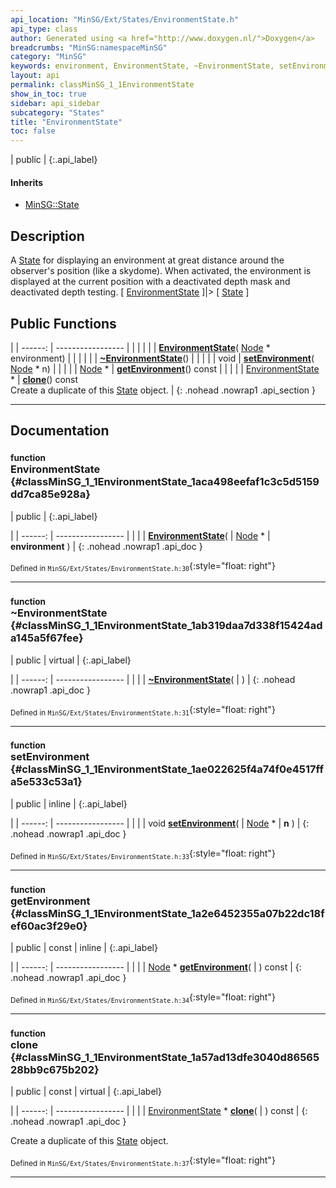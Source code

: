 ```yaml
---
api_location: "MinSG/Ext/States/EnvironmentState.h"
api_type: class
author: Generated using <a href="http://www.doxygen.nl/">Doxygen</a>
breadcrumbs: "MinSG:namespaceMinSG"
category: "MinSG"
keywords: environment, EnvironmentState, ~EnvironmentState, setEnvironment, getEnvironment, clone, doEnableState
layout: api
permalink: classMinSG_1_1EnvironmentState
show_in_toc: true
sidebar: api_sidebar
subcategory: "States"
title: "EnvironmentState"
toc: false
---
```


| public |
{:.api_label}

#### Inherits

* [MinSG::State](classMinSG_1_1State)


## Description



A [State](classMinSG_1_1State) for displaying an environment at great distance around the observer's position (like a skydome). When activated, the environment is displayed at the current position with a deactivated depth mask and deactivated depth testing. [ [EnvironmentState](classMinSG_1_1EnvironmentState) ]|> [ [State](classMinSG_1_1State) ]



## Public Functions

|
| ------: | ----------------- |
|  | |
|  | **[EnvironmentState](#classMinSG_1_1EnvironmentState_1aca498eefaf1c3c5d5159dd7ca85e928a)**( [Node](classMinSG_1_1Node) * environment) |
|  | |
|  | **[~EnvironmentState](#classMinSG_1_1EnvironmentState_1ab319daa7d338f15424ada145a5f67fee)**() |
|  | |
| void | **[setEnvironment](#classMinSG_1_1EnvironmentState_1ae022625f4a74f0e4517ffa5e533c53a1)**( [Node](classMinSG_1_1Node) * n) |
|  | |
| [Node](classMinSG_1_1Node) * | **[getEnvironment](#classMinSG_1_1EnvironmentState_1a2e6452355a07b22dc18fef60ac3f29e0)**() const |
|  | |
| [EnvironmentState](classMinSG_1_1EnvironmentState) * | **[clone](#classMinSG_1_1EnvironmentState_1a57ad13dfe3040d8656528bb9c675b202)**() const <br/> Create a duplicate of this [State](classMinSG_1_1State) object. |
{: .nohead .nowrap1 .api_section }


-------------------------------------------------------------------

## Documentation

### <small>function</small><br/> EnvironmentState {#classMinSG_1_1EnvironmentState_1aca498eefaf1c3c5d5159dd7ca85e928a}

| public |
{:.api_label}

|
| ------: | ----------------- |
|  |
|  **[EnvironmentState](#classMinSG_1_1EnvironmentState_1aca498eefaf1c3c5d5159dd7ca85e928a)**( |  [Node](classMinSG_1_1Node) * | **environment** ) |
{: .nohead .nowrap1 .api_doc }





<sub>Defined in `MinSG/Ext/States/EnvironmentState.h:30`</sub>{:style="float: right"}

-------------------------------------------------------------------

### <small>function</small><br/> ~EnvironmentState {#classMinSG_1_1EnvironmentState_1ab319daa7d338f15424ada145a5f67fee}

| public | virtual |
{:.api_label}

|
| ------: | ----------------- |
|  |
|  **[~EnvironmentState](#classMinSG_1_1EnvironmentState_1ab319daa7d338f15424ada145a5f67fee)**( |  ) |
{: .nohead .nowrap1 .api_doc }





<sub>Defined in `MinSG/Ext/States/EnvironmentState.h:31`</sub>{:style="float: right"}

-------------------------------------------------------------------

### <small>function</small><br/> setEnvironment {#classMinSG_1_1EnvironmentState_1ae022625f4a74f0e4517ffa5e533c53a1}

| public | inline |
{:.api_label}

|
| ------: | ----------------- |
|  |
| void **[setEnvironment](#classMinSG_1_1EnvironmentState_1ae022625f4a74f0e4517ffa5e533c53a1)**( |  [Node](classMinSG_1_1Node) * | **n** ) |
{: .nohead .nowrap1 .api_doc }





<sub>Defined in `MinSG/Ext/States/EnvironmentState.h:33`</sub>{:style="float: right"}

-------------------------------------------------------------------

### <small>function</small><br/> getEnvironment {#classMinSG_1_1EnvironmentState_1a2e6452355a07b22dc18fef60ac3f29e0}

| public | const | inline |
{:.api_label}

|
| ------: | ----------------- |
|  |
| [Node](classMinSG_1_1Node) * **[getEnvironment](#classMinSG_1_1EnvironmentState_1a2e6452355a07b22dc18fef60ac3f29e0)**( |  ) const |
{: .nohead .nowrap1 .api_doc }





<sub>Defined in `MinSG/Ext/States/EnvironmentState.h:34`</sub>{:style="float: right"}

-------------------------------------------------------------------

### <small>function</small><br/> clone {#classMinSG_1_1EnvironmentState_1a57ad13dfe3040d8656528bb9c675b202}

| public | const | virtual |
{:.api_label}

|
| ------: | ----------------- |
|  |
| [EnvironmentState](classMinSG_1_1EnvironmentState) * **[clone](#classMinSG_1_1EnvironmentState_1a57ad13dfe3040d8656528bb9c675b202)**( |  ) const |
{: .nohead .nowrap1 .api_doc }

Create a duplicate of this [State](classMinSG_1_1State) object.





<sub>Defined in `MinSG/Ext/States/EnvironmentState.h:37`</sub>{:style="float: right"}

-------------------------------------------------------------------

